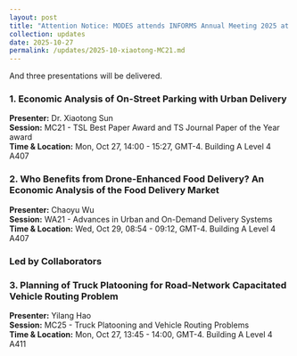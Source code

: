 ```yaml
---
layout: post
title: "Attention Notice: MODES attends INFORMS Annual Meeting 2025 at Atlanta, GA, Oct 27th to Oct 29th."
collection: updates
date: 2025-10-27
permalink: /updates/2025-10-xiaotong-MC21.md
---
```

And three presentations will be delivered.

### 1. Economic Analysis of On-Street Parking with Urban Delivery
**Presenter:** Dr. Xiaotong Sun  
**Session:** MC21 - TSL Best Paper Award and TS Journal Paper of the Year award  
**Time & Location:** Mon, Oct 27, 14:00 - 15:27, GMT-4. Building A Level 4 A407

### 2. Who Benefits from Drone-Enhanced Food Delivery? An Economic Analysis of the Food Delivery Market
**Presenter:** Chaoyu Wu  
**Session:** WA21 - Advances in Urban and On-Demand Delivery Systems  
**Time & Location:** Wed, Oct 29, 08:54 - 09:12, GMT-4. Building A Level 4 A407

### Led by Collaborators
### 3. Planning of Truck Platooning for Road-Network Capacitated Vehicle Routing Problem
**Presenter:** Yilang Hao  
**Session:** MC25 - Truck Platooning and Vehicle Routing Problems  
**Time & Location:** Mon, Oct 27, 13:45 - 14:00, GMT-4. Building A Level 4 A411
